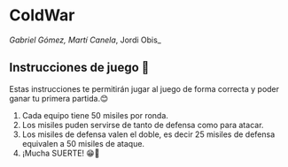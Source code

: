 # ColdWar
_Gabriel Gómez, Martí Canela_, Jordi Obis_

## Instrucciones de juego 🚀

Estas instrucciones te permitirán jugar al juego de forma correcta y poder ganar tu primera partida.😊

1.	Cada equipo tiene 50 misiles por ronda. 
2.	Los misiles puden servirse de tanto de defensa como para atacar.
3.	Los misiles de defensa valen el doble, es decir 25 misiles de defensa equivalen a 50 misiles de ataque.
4.	¡Mucha SUERTE! 😁🙌
